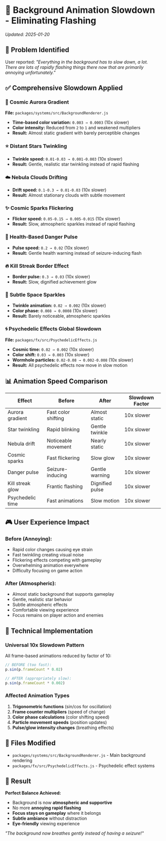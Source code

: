 # 🐌 Background Animation Slowdown - Eliminating Flashing

*Updated: 2025-01-20*

## 🎯 **Problem Identified**

User reported: *"Everything in the background has to slow down, a lot. There are lots of rapidly flashing things there now that are primarily annoying unfortunately."*

## ✅ **Comprehensive Slowdown Applied**

### 🌌 **Cosmic Aurora Gradient**
**File:** `packages/systems/src/BackgroundRenderer.js`
- **Time-based color variation:** `0.003 → 0.0003` (10x slower)
- **Color intensity:** Reduced from `2` to `1` and weakened multipliers
- **Result:** Almost static gradient with barely perceptible changes

### ⭐ **Distant Stars Twinkling**
- **Twinkle speed:** `0.01-0.03 → 0.001-0.003` (10x slower)
- **Result:** Gentle, realistic star twinkling instead of rapid flashing

### ☁️ **Nebula Clouds Drifting**
- **Drift speed:** `0.1-0.3 → 0.01-0.03` (10x slower)
- **Result:** Almost stationary clouds with subtle movement

### ✨ **Cosmic Sparks Flickering**
- **Flicker speed:** `0.05-0.15 → 0.005-0.015` (10x slower)
- **Result:** Slow, atmospheric sparkles instead of rapid flashing

### 🚨 **Health-Based Danger Pulse**
- **Pulse speed:** `0.2 → 0.02` (10x slower)
- **Result:** Gentle health warning instead of seizure-inducing flash

### 🔥 **Kill Streak Border Effect**
- **Border pulse:** `0.3 → 0.03` (10x slower)
- **Result:** Slow, dignified achievement glow

### 💫 **Subtle Space Sparkles**
- **Twinkle animation:** `0.02 → 0.002` (10x slower)
- **Color phase:** `0.008 → 0.0008` (10x slower)
- **Result:** Barely noticeable, atmospheric sparkles

### 🌀 **Psychedelic Effects Global Slowdown**
**File:** `packages/fx/src/PsychedelicEffects.js`
- **Cosmic time:** `0.02 → 0.002` (10x slower)
- **Color shift:** `0.03 → 0.003` (10x slower)
- **Wormhole particles:** `0.02-0.08 → 0.002-0.008` (10x slower)
- **Result:** All psychedelic effects now move in slow motion

## 📊 **Animation Speed Comparison**

| Effect | Before | After | Slowdown Factor |
|--------|--------|--------|----------------|
| Aurora gradient | Fast color shifting | Almost static | 10x slower |
| Star twinkling | Rapid blinking | Gentle twinkle | 10x slower |
| Nebula drift | Noticeable movement | Nearly static | 10x slower |
| Cosmic sparks | Fast flickering | Slow glow | 10x slower |
| Danger pulse | Seizure-inducing | Gentle warning | 10x slower |
| Kill streak glow | Frantic flashing | Dignified pulse | 10x slower |
| Psychedelic time | Fast animations | Slow motion | 10x slower |

## 🎮 **User Experience Impact**

### **Before (Annoying):**
- Rapid color changes causing eye strain
- Fast twinkling creating visual noise
- Flickering effects competing with gameplay
- Overwhelming animation everywhere
- Difficulty focusing on game action

### **After (Atmospheric):**
- Almost static background that supports gameplay
- Gentle, realistic star behavior
- Subtle atmospheric effects
- Comfortable viewing experience
- Focus remains on player action and enemies

## 🔧 **Technical Implementation**

### **Universal 10x Slowdown Pattern**
All frame-based animations reduced by factor of 10:
```javascript
// BEFORE (too fast):
p.sin(p.frameCount * 0.02)

// AFTER (appropriately slow):
p.sin(p.frameCount * 0.002)
```

### **Affected Animation Types**
1. **Trigonometric functions** (sin/cos for oscillation)
2. **Frame counter multipliers** (speed of change)
3. **Color phase calculations** (color shifting speed)
4. **Particle movement speeds** (position updates)
5. **Pulse/glow intensity changes** (breathing effects)

## 📁 **Files Modified**

- `packages/systems/src/BackgroundRenderer.js` - Main background rendering
- `packages/fx/src/PsychedelicEffects.js` - Psychedelic effect systems

## 🎯 **Result**

**Perfect Balance Achieved:**
- Background is now **atmospheric and supportive**
- No more **annoying rapid flashing**
- **Focus stays on gameplay** where it belongs
- **Subtle ambiance** without distraction
- **Eye-friendly** viewing experience

*"The background now breathes gently instead of having a seizure!"*